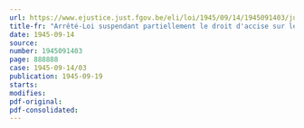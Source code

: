 ```yaml
---
url: https://www.ejustice.just.fgov.be/eli/loi/1945/09/14/1945091403/justel
title-fr: "Arrêté-Loi suspendant partiellement le droit d'accise sur les bières indigènes"
date: 1945-09-14
source:
number: 1945091403
page: 888888
case: 1945-09-14/03
publication: 1945-09-19
starts:
modifies:
pdf-original:
pdf-consolidated:
---
```



